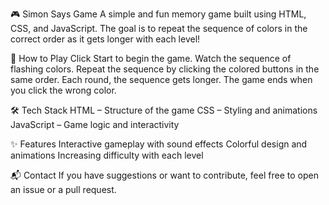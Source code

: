 🎮 Simon Says Game
A simple and fun memory game built using HTML, CSS, and JavaScript. The goal is to repeat the sequence of colors in the correct order as it gets longer with each level!

🧠 How to Play
Click Start to begin the game.
Watch the sequence of flashing colors.
Repeat the sequence by clicking the colored buttons in the same order.
Each round, the sequence gets longer.
The game ends when you click the wrong color.

🛠️ Tech Stack
HTML – Structure of the game
CSS – Styling and animations
JavaScript – Game logic and interactivity

✨ Features
Interactive gameplay with sound effects
Colorful design and animations
Increasing difficulty with each level

📬 Contact
If you have suggestions or want to contribute, feel free to open an issue or a pull request.

